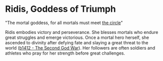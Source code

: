 # Ridis, Goddess of Triumph

"The mortal goddess, for all mortals must meet [the circle](../../Concepts/The%20Circle.md)"

Ridis embodies victory and perseverance. She blesses mortals who endure great struggles and emerge victorious. Once a mortal hero herself, she ascended to divinity after defying fate and slaying a great threat to the world ([b1412 - The Second God War](../../Historic%20Events/b1412%20-%20The%20Second%20God%20War.md)). Her followers are often soldiers and athletes who pray for her strength before great challenges.


